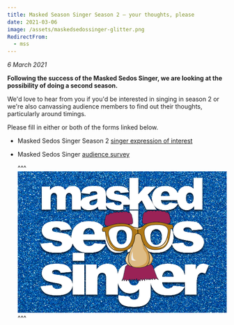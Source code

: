 ```yaml
---
title: Masked Season Singer Season 2 – your thoughts, please
date: 2021-03-06
image: /assets/maskedsedossinger-glitter.png
RedirectFrom:
  - mss
---
```

*6 March 2021*

**Following the success of the Masked Sedos Singer, we are looking at the possibility of doing a second season.**

We'd love to hear from you if you'd be interested in singing in season 2 or we're also canvassing audience members to find out their thoughts, particularly around timings.

Please fill in either or both of the forms linked below.

* Masked Sedos Singer Season 2 [singer expression of interest](https://docs.google.com/forms/d/1ss4IFCQbuj0Zh_Q3HldjQrpIR6JYwCR-MxJNBAhuX8g/viewform?ts=603bcbb9&gxids=7628&edit_requested=true)
* Masked Sedos Singer [audience survey](https://docs.google.com/forms/d/1WRyUZNt8QMfNYPjjYhVe1K4nnGXp2EjleV9UMB35G-k/viewform?edit_requested=true&gxids=7628)

  ^^^ ![](/assets/maskedsedossinger-glitter.png)
  ^^^
